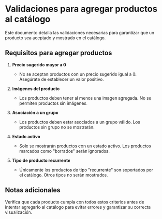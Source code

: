 # Validaciones para agregar productos al catálogo

Este documento detalla las validaciones necesarias para garantizar que un producto sea aceptado y mostrado en el catálogo.

## Requisitos para agregar productos

1. **Precio sugerido mayor a 0**
   - No se aceptan productos con un precio sugerido igual a 0. Asegúrate de establecer un valor positivo.

2. **Imágenes del producto**
   - Los productos deben tener al menos una imagen agregada. No se permiten productos sin imágenes.

3. **Asociación a un grupo**
   - Los productos deben estar asociados a un grupo válido. Los productos sin grupo no se mostrarán.

4. **Estado activo**
   - Solo se mostrarán productos con un estado activo. Los productos marcados como "borrados" serán ignorados.

5. **Tipo de producto recurrente**
   - Únicamente los productos de tipo "recurrente" son soportados por el catálogo. Otros tipos no serán mostrados.

## Notas adicionales

Verifica que cada producto cumpla con todos estos criterios antes de intentar agregarlo al catálogo para evitar errores y garantizar su correcta visualización.
